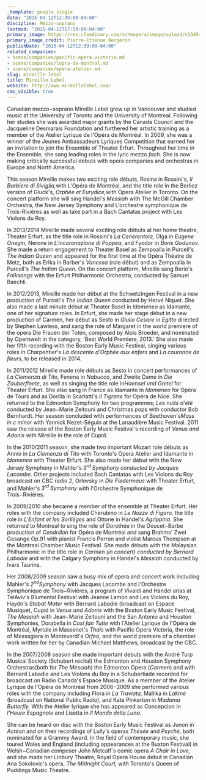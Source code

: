 ```yaml
---
_template: people_single
date: "2015-04-12T12:39:00-04:00"
discipline: Mezzo-soprano
lastmod: "2015-04-12T17:59:00-04:00"
primary_image: https://res.cloudinary.com/schmopera/image/upload/v1545409169/media/webhook-uploads/1428856601342/Celine%2520Portrait.jpg.jpg
primary_image_credit: Pierre-Etienne Bergeron
publishDate: "2015-04-12T12:39:00-04:00"
related_companies:
- scene/companies/pacific-opera-victoria.md
- scene/companies/lopra-de-montral.md
- scene/companies/opera-atelier.md
slug: mireille-lebel
title: Mireille Lebel
website: http://www.mireillelebel.com/
cms_visible: true
---
```


<p>
	Canadian mezzo−soprano Mireille Lebel grew up in Vancouver and studied music at the University of Toronto and the University of Montreal. Following her studies she was awarded major grants by the Canada Council and the Jacqueline Desmarais Foundation and furthered her artistic training as a member of the Atelier Lyrique de l'Opéra de Montréal. In 2009, she was a winner of the Jeunes Ambassadeurs Lyriques Competition that earned her an invitation to join the Ensemble of Theater Erfurt. Throughout her time in the Ensemble, she sang leading roles in the lyric mezzo <em>fach</em>. She is now making critically successful debuts with opera companies and orchestras in Europe and North America.
</p>
<p>
	This season Mireille makes two exciting role débuts, Rosina in Rossini's, <em>Il Barbiere di Siviglia,</em>with L'Opéra de Montréal, and the title role in the Berlioz version of Gluck's, <em>Orphée et Eurydice,</em>with Opera Atelier in Toronto. On the concert platform she will sing Handel's <em>Messiah</em> with The McGill Chamber Orchestra, the New Jersey Symphony and L'orchestre symphonique de Trois-Rivières as well as take part in a Bach Cantatas project with Les Violons du Roy.
</p>
<p>
	In 2013/2014 Mireille made several exciting role débuts at her home theatre, Theater Erfurt, as the title role in Rossini's <em>La Cenerentola, </em>Olga in <em>Eugene Onegin</em>, Nerone in <em>L'incoronazione di Poppea, </em>and Fyodor in<em> Boris Godunov</em>. She made a return engagement to Theater Basel as Zempoalla in Purcell's <em>The Indian Queen</em> and appeared for the first time at the Opéra Théatre de Metz, both as Erika in Barber's <em>Vanessa</em> (role début) and as Zempoalla in Purcell's <em>The Indian Queen. </em>On the concert platform, Mireille sang Berio's<em> Folksongs</em> with the Erfurt Philharmonic Orchestra, conducted by Samuel Baechli.
</p>
<p>
	In 2012/2013, Mireille made her début at the Schwetzingen Festival in a new production of Purcell's <em>The Indian Queen</em> conducted by Hervé Niquet. She also made a last minute début at Theater Basel in <em>Idomeneo </em>as Idamante, one of her signature roles. In Erfurt, she made her stage début in a new production of Carmen, her début as Sesto in <em>Giulio Cesare in Egitto </em>directed by Stephen Lawless, and sang the role of Margaret in the world premiere of the opera Die Frauen der Toten, composed by Alois Broeder, and nominated by Opernwelt in the category, 'Best World Premiere, 2013.' She also made her fifth recording with the Boston Early Music Festival, singing various roles in Charpentier's <em>La descente d'Orphée aux enfers</em> and <em>La couronne de fleurs</em>, to be released in 2014.
</p>
<p>
	In 2011/2012 Mireille made role débuts as Sesto in concert performances of <em>La Clemenza di Tito</em>, Fenena in <em>Nabucco</em>, and Zweite Dame in <em>Die Zauberfloete</em>, as well as singing the title role in<em>Haensel und Gretel</em> for Theater Erfurt. She also sang in France as Idamante in <em>Idomeneo</em> for Opéra de Tours and as Dorilla in Scarlatti's <em>Il Tigrane</em> for Opéra de Nice. She returned to the Edmonton Symphony for two programmes; <em>Les nuits d'été</em> conducted by Jean−Marie Zeitouni and Christmas pops with conductor Bob Bernhardt. Her season concluded with performances of Beethoven's<em>Mass in c minor</em> with Yannick Nezet-Séguin at the Lanaudière Music Festival. 2011 saw the release of the Boston Early Music Festival's recording of <em>Venus and Adonis</em> with Mireille in the role of Cupid.
</p>
<p>
	 In the 2010/2011 season, she made two important Mozart role débuts as Annio in <em>La Clemenza di Tito</em> with Toronto's Opera Atelier and Idamante in <em>Idomeneo </em>with Theater Erfurt. She also made her début with the New Jersey Symphony in Mahler's <em>3<sup data-redactor-tag="sup">rd </sup> Symphony</em><em> conducted by Jacques Lacombe. </em>Other projects included Bach Cantatas with Les Violons du Roy<em> </em> broadcast on CBC radio 2, Orlovsky in <em>Die Fledermaus</em> with Theater Erfurt, and Mahler's <em>3<sup data-redactor-tag="sup">rd </sup>Symphony </em>with l'Orchestre Symphonique de Trois−Rivières.
</p>
<p>
	In 2009/2010 she became a member of the ensemble at Theater Erfurt. Her roles with the company included Cherubino in <em>Le Nozze di Figaro,</em> the title role in <em>L'Enfant et les Sorilèges </em>and Ottone in Handel's <em>Agrippina</em>. She returned to Montreal to sing the role of Dorothée in the Doucet−Barbe production of <em>Cendrillon</em> for Opéra de Montréal and sang Brahms' Zwei Gesange Op.91 with pianist Francis Perron and violist Marcus Thompson at the Montreal Chamber Music Festival. She made débuts with the Malaysian Philharmonic in the title role in <em>Carmen</em><em> (in concert) conducted by Bernard Labadie </em>and with the Calgary Symphony in Handel's <em>Messiah</em> conducted by Ivars Taurins.
</p>
<p>
	Her 2008/2009 season saw a busy mix of opera and concert work including Mahler's <em>2<sup data-redactor-tag="sup">nd</sup>Symphony</em> with Jacques Lacombe and l'Orchèstre Symphonique de Trois−Rivières, a program of Vivaldi and Handel arias at TelAviv's Blumental Festival with Jeanne Lamon and Les Violons du Roy, Haydn's <em>Stabat Mater</em> with Bernard Labadie (broadcast on Espace Musique), Cupid in <em>Venus and Adonis</em> with the Boston Early Music Festival, <em>The Messiah</em> with Jean−Marie Zeitouni and the San Antonio and Houston Symphonies, Dorabella in <em>Cosi fan Tutte</em> with l'Atelier Lyrique de l'Opéra de Montréal, Myrtale in Massenet's <em>Thais</em> with Pacific Opera Victoria, the role of Messagiera in Monteverdi's <em>Orfeo</em>,<em> </em>and the world premiere of a chamber work written for her by Canadian Michael Matthews, broadcast by the CBC.
</p>
<p>
	In the 2007/2008 season she made important debuts with the André Turp Musical Society (Schubert recital) the Edmonton and Houston Symphony Orchestras(both for <em>The Messiah</em>) the Edmonton Opera (<em>Carmen</em>) and with Bernard Labadie and Les Violons du Roy in a Schubertiade recorded for broadcast on Radio Canada's Espace Musique. As a member of the Atelier Lyrique de l'Opéra de Montréal from 2006−2009 she performed various roles with the company including Flora in <em>La Traviata, </em> Mallika in <em>Lakmé </em>(broadcast on National Public Radio), and Kate Pinkerton in <em>Madama Butterfly. </em> With the Atelier lyrique she has appeared as Concepcion in <em>l'Heure Espagnole </em>and Lisetta in <em>Il Mondo della Luna.</em>
</p>
<p>
	She can be heard on disc with the Boston Early Music Festival as Junon in <em>Actéon </em>and on their recordings of Lully's operas <em>Thésée</em> and <em>Psyché</em>, both nominated for a Grammy Award. In the field of contemporary music, she toured Wales and England (including appearances at the Buxton Festival) in Welsh−Canadian composer John Metcalf`s comic opera <em>A Chair in Love,</em> and she made her Linbury Theatre, Royal Opera House debut in Canadian Ana Sokolovic's opera, <em>The Midnight Court,</em> with Toronto's Queen of Puddings Music Theatre.
</p>
